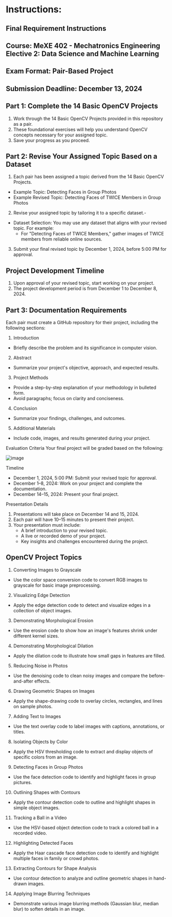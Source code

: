 # Instructions:
## Final Requirement Instructions
## Course: MeXE 402 - Mechatronics Engineering Elective 2: Data Science and Machine Learning
## Exam Format: Pair-Based Project
## Submission Deadline: December 13, 2024

## **Part 1: Complete the 14 Basic OpenCV Projects**
1. Work through the 14 Basic OpenCV Projects provided in this repository as a pair.
2. These foundational exercises will help you understand OpenCV concepts necessary for your assigned topic.
3. Save your progress as you proceed.

## **Part 2: Revise Your Assigned Topic Based on a Dataset**
1. Each pair has been assigned a topic derived from the 14 Basic OpenCV Projects.
- Example Topic: Detecting Faces in Group Photos
- Example Revised Topic: Detecting Faces of TWICE Members in Group Photos
2. Revise your assigned topic by tailoring it to a specific dataset.- 
- Dataset Selection: You may use any dataset that aligns with your revised topic. For example:
  - For "Detecting Faces of TWICE Members," gather images of TWICE members from reliable online sources.
3. Submit your final revised topic by December 1, 2024, before 5:00 PM for approval.

## **Project Development Timeline**
1. Upon approval of your revised topic, start working on your project.
2. The project development period is from December 1 to December 8, 2024.

## **Part 3: Documentation Requirements**
Each pair must create a GitHub repository for their project, including the following sections:
1. Introduction
  - Briefly describe the problem and its significance in computer vision.
2. Abstract
  - Summarize your project's objective, approach, and expected results.
3. Project Methods
  - Provide a step-by-step explanation of your methodology in bulleted form.
  - Avoid paragraphs; focus on clarity and conciseness.
4. Conclusion
  - Summarize your findings, challenges, and outcomes.
5. Additional Materials
  - Include code, images, and results generated during your project.

Evaluation Criteria
Your final project will be graded based on the following:

![image](https://github.com/user-attachments/assets/9bb96bda-4b28-4677-b959-435b5e2a4270)

Timeline
- December 1, 2024, 5:00 PM: Submit your revised topic for approval.
- December 1–8, 2024: Work on your project and complete the documentation.
- December 14–15, 2024: Present your final project.

Presentation Details
1. Presentations will take place on December 14 and 15, 2024.
2. Each pair will have 10–15 minutes to present their project.
3. Your presentation must include:
    - A brief introduction to your revised topic.
    - A live or recorded demo of your project.
    - Key insights and challenges encountered during the project.
  
## OpenCV Project Topics

1. Converting Images to Grayscale
  - Use the color space conversion code to convert RGB images to grayscale for basic image preprocessing.

2. Visualizing Edge Detection
  - Apply the edge detection code to detect and visualize edges in a collection of object images.

3. Demonstrating Morphological Erosion
  - Use the erosion code to show how an image's features shrink under different kernel sizes.

4. Demonstrating Morphological Dilation
  - Apply the dilation code to illustrate how small gaps in features are filled.

5. Reducing Noise in Photos
- Use the denoising code to clean noisy images and compare the before-and-after effects.

6. Drawing Geometric Shapes on Images
- Apply the shape-drawing code to overlay circles, rectangles, and lines on sample photos.

7. Adding Text to Images
  - Use the text overlay code to label images with captions, annotations, or titles.

8. Isolating Objects by Color
  - Apply the HSV thresholding code to extract and display objects of specific colors from an image.

9. Detecting Faces in Group Photos
  - Use the face detection code to identify and highlight faces in group pictures.

10. Outlining Shapes with Contours
  - Apply the contour detection code to outline and highlight shapes in simple object images.

11. Tracking a Ball in a Video
  - Use the HSV-based object detection code to track a colored ball in a recorded video.

12. Highlighting Detected Faces
  - Apply the Haar cascade face detection code to identify and highlight multiple faces in family or crowd       photos.

13. Extracting Contours for Shape Analysis
  - Use contour detection to analyze and outline geometric shapes in hand-drawn images.

14. Applying Image Blurring Techniques
  - Demonstrate various image blurring methods (Gaussian blur, median blur) to soften details in an image.
